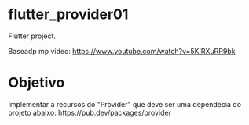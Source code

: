 # flutter_provider01

Flutter project.

Baseadp mp video:
https://www.youtube.com/watch?v=5KIRXuRR9bk

# Objetivo

Implementar a recursos do "Provider"
que deve ser uma dependecia do projeto abaixo:
https://pub.dev/packages/provider

